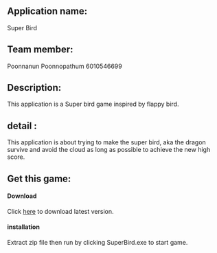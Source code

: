 ## Application name: 
Super Bird
## Team member: 
Poonnanun Poonnopathum 6010546699
## Description:
This application is a Super bird game inspired by flappy bird.
## detail :
This application is about trying to make the super bird, aka the dragon survive and avoid the cloud as long as possible to achieve the new high score.
## Get this game:
#### Download
Click [here](https://github.com/poonnanun/SuperBird/releases/download/v0.1/SuperBirdV0.1.rar) to download latest version.
#### installation
Extract zip file then run by clicking SuperBird.exe to start game.